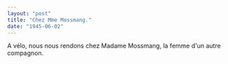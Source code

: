 ```yaml
---
layout: "post"
title: "Chez Mme Mossmang."
date: "1945-06-02"
---
```


A vélo, nous nous rendons chez Madame Mossmang, la femme d'un autre compagnon.


<div class="histoire"></div>

<div class="commentaire"></div>